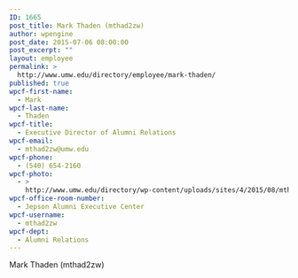 ```yaml
---
ID: 1665
post_title: Mark Thaden (mthad2zw)
author: wpengine
post_date: 2015-07-06 08:00:00
post_excerpt: ""
layout: employee
permalink: >
  http://www.umw.edu/directory/employee/mark-thaden/
published: true
wpcf-first-name:
  - Mark
wpcf-last-name:
  - Thaden
wpcf-title:
  - Executive Director of Alumni Relations
wpcf-email:
  - mthad2zw@umw.edu
wpcf-phone:
  - (540) 654-2160
wpcf-photo:
  - >
    http://www.umw.edu/directory/wp-content/uploads/sites/4/2015/08/mthaden.jpg
wpcf-office-room-number:
  - Jepson Alumni Executive Center
wpcf-username:
  - mthad2zw
wpcf-dept:
  - Alumni Relations
---
```

Mark Thaden (mthad2zw)